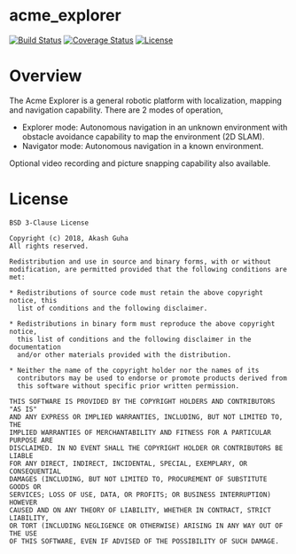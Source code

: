 # acme_explorer
[![Build Status](https://travis-ci.org/akaguha/acme_explorer.svg?branch=master)](https://travis-ci.org/akaguha/acme_explorer)
[![Coverage Status](https://coveralls.io/repos/github/akaguha/acme_explorer/badge.svg?branch=master)](https://coveralls.io/github/akaguha/acme_explorer?branch=master)
[![License](https://img.shields.io/badge/License-BSD%203--Clause-green.svg)](https://opensource.org/licenses/BSD-3-Clause)

# Overview
The Acme Explorer is a general robotic platform with localization, mapping and navigation capability. There are 2 modes of operation,
- Explorer mode: Autonomous navigation in an unknown environment with obstacle avoidance capability to map the environment (2D SLAM).
- Navigator mode: Autonomous navigation in a known environment.

Optional video recording and picture snapping capability also available.

# License
```
BSD 3-Clause License

Copyright (c) 2018, Akash Guha
All rights reserved.

Redistribution and use in source and binary forms, with or without
modification, are permitted provided that the following conditions are met:

* Redistributions of source code must retain the above copyright notice, this
  list of conditions and the following disclaimer.

* Redistributions in binary form must reproduce the above copyright notice,
  this list of conditions and the following disclaimer in the documentation
  and/or other materials provided with the distribution.

* Neither the name of the copyright holder nor the names of its
  contributors may be used to endorse or promote products derived from
  this software without specific prior written permission.

THIS SOFTWARE IS PROVIDED BY THE COPYRIGHT HOLDERS AND CONTRIBUTORS "AS IS"
AND ANY EXPRESS OR IMPLIED WARRANTIES, INCLUDING, BUT NOT LIMITED TO, THE
IMPLIED WARRANTIES OF MERCHANTABILITY AND FITNESS FOR A PARTICULAR PURPOSE ARE
DISCLAIMED. IN NO EVENT SHALL THE COPYRIGHT HOLDER OR CONTRIBUTORS BE LIABLE
FOR ANY DIRECT, INDIRECT, INCIDENTAL, SPECIAL, EXEMPLARY, OR CONSEQUENTIAL
DAMAGES (INCLUDING, BUT NOT LIMITED TO, PROCUREMENT OF SUBSTITUTE GOODS OR
SERVICES; LOSS OF USE, DATA, OR PROFITS; OR BUSINESS INTERRUPTION) HOWEVER
CAUSED AND ON ANY THEORY OF LIABILITY, WHETHER IN CONTRACT, STRICT LIABILITY,
OR TORT (INCLUDING NEGLIGENCE OR OTHERWISE) ARISING IN ANY WAY OUT OF THE USE
OF THIS SOFTWARE, EVEN IF ADVISED OF THE POSSIBILITY OF SUCH DAMAGE.
```
